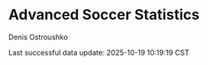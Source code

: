 # Advanced Soccer Statistics
Denis Ostroushko

<!-- gfm -->

Last successful data update: 2025-10-19 10:19:19 CST
